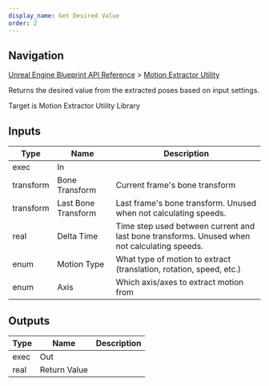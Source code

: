 ```yaml
---
display_name: Get Desired Value
order: 2
---
```

## Navigation

[Unreal Engine Blueprint API Reference](https://dev.epicgames.com/documentation/en-us/unreal-engine/BlueprintAPI) > [Motion Extractor Utility](https://dev.epicgames.com/documentation/en-us/unreal-engine/BlueprintAPI/MotionExtractorUtility)

Returns the desired value from the extracted poses based on input settings.

Target is Motion Extractor Utility Library

## Inputs

| Type | Name | Description |
| --- | --- | --- |
| exec | In |  |
| transform | Bone Transform | Current frame's bone transform |
| transform | Last Bone Transform | Last frame's bone transform. Unused when not calculating speeds. |
| real | Delta Time | Time step used between current and last bone transforms. Unused when not calculating speeds. |
| enum | Motion Type | What type of motion to extract (translation, rotation, speed, etc.) |
| enum | Axis | Which axis/axes to extract motion from |

## Outputs

| Type | Name | Description |
| --- | --- | --- |
| exec | Out |  |
| real | Return Value |  |
